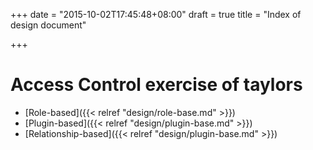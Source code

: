 +++
date = "2015-10-02T17:45:48+08:00"
draft = true
title = "Index of design document"

+++

# Access Control exercise of taylors
- [Role-based]({{< relref "design/role-base.md" >}})
- [Plugin-based]({{< relref "design/plugin-base.md" >}})
- [Relationship-based]({{< relref "design/plugin-base.md" >}})
